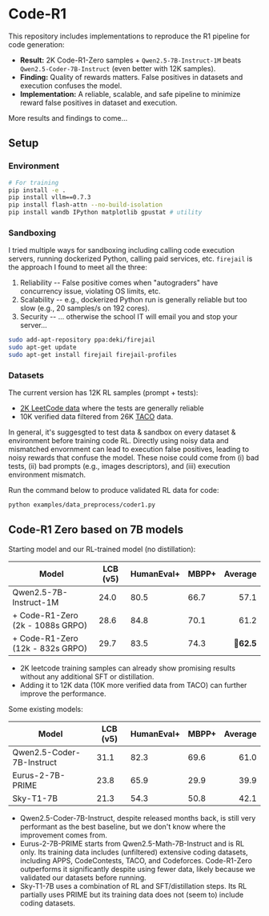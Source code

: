 # Code-R1

This repository includes implementations to reproduce the R1 pipeline for code generation:

* **Result:** 2K Code-R1-Zero samples + `Qwen2.5-7B-Instruct-1M` beats `Qwen2.5-Coder-7B-Instruct` (even better with 12K samples).
* **Finding:** Quality of rewards matters. False positives in datasets and execution confuses the model.
* **Implementation:** A reliable, scalable, and safe pipeline to minimize reward false positives in dataset and execution.

More results and findings to come...

## Setup

### Environment

```bash
# For training
pip install -e .
pip install vllm==0.7.3
pip install flash-attn --no-build-isolation
pip install wandb IPython matplotlib gpustat # utility
```

### Sandboxing

I tried multiple ways for sandboxing including calling code execution servers, running dockerized Python, calling paid services, etc.
`firejail` is the approach I found to meet all the three:

1. Reliability -- False positive comes when "autograders" have concurrency issue, violating OS limits, etc.
2. Scalability -- e.g., dockerized Python run is generally reliable but too slow (e.g., 20 samples/s on 192 cores).
3. Security -- ... otherwise the school IT will email you and stop your server...

```bash
sudo add-apt-repository ppa:deki/firejail
sudo apt-get update
sudo apt-get install firejail firejail-profiles
```

### Datasets

The current version has 12K RL samples (prompt + tests):
* [2K LeetCode data](https://github.com/newfacade/LeetCodeDataset) where the tests are generally reliable
* 10K verified data filtered from 26K [TACO](https://huggingface.co/datasets/BAAI/TACO) data. 

In general, it's suggesgted to test data & sandbox on every dataset & environment before training code RL.
Directly using noisy data and mismatched envornment can lead to execution false positives, leading to noisy rewards that confuse the model.
These noise could come from (i) bad tests, (ii) bad prompts (e.g., images descriptors), and (iii) execution environment mismatch.

Run the command below to produce validated RL data for code:

```bash
python examples/data_preprocess/coder1.py
```

## Code-R1 Zero based on 7B models

Starting model and our RL-trained model (no distillation):

|                    Model                       |     LCB (v5)  |   HumanEval+   |    MBPP+    | **Average** |
|------------------------------------------------|---------------|----------------|-------------|------------:|
| Qwen2.5-7B-Instruct-1M                         |     24.0      |     80.5       |    66.7     |   57.1      |
| + Code-R1-Zero (2k  - 1088s GRPO)               |     28.6      |     84.8       |    70.1     |   61.2      |
| + Code-R1-Zero (12k -  832s GRPO)               |     29.7      |     83.5       |    74.3     | 🌟**62.5**  |

* 2K leetcode training samples can already show promising results without any additional SFT or distillation.
* Adding it to 12K data (10K more verified data from TACO) can further improve the performance.

Some existing models:

|                    Model                       |     LCB (v5)  |   HumanEval+   |    MBPP+    | **Average** |
|------------------------------------------------|---------------|----------------|-------------|------------:|
| Qwen2.5-Coder-7B-Instruct                      |     31.1      |     82.3       |    69.6     |  61.0       |
| Eurus-2-7B-PRIME                               |     23.8      |     65.9       |    29.9     |  39.9       |
| Sky-T1-7B                                      |     21.3      |     54.3       |    50.8     |  42.1       |

* Qwen2.5-Coder-7B-Instruct, despite released months back, is still very performant as the best baseline, but we don't know where the improvement comes from.
* Eurus-2-7B-PRIME starts from Qwen2.5-Math-7B-Instruct and is RL only. Its training data includes (unfiltered) extensive coding datasets, including APPS, CodeContests, TACO, and Codeforces. Code-R1-Zero outperforms it significantly despite using fewer data, likely because we validated our datasets before running.
* Sky-T1-7B uses a combination of RL and SFT/distillation steps. Its RL partially uses PRIME but its training data does not (seem to) include coding datasets.
